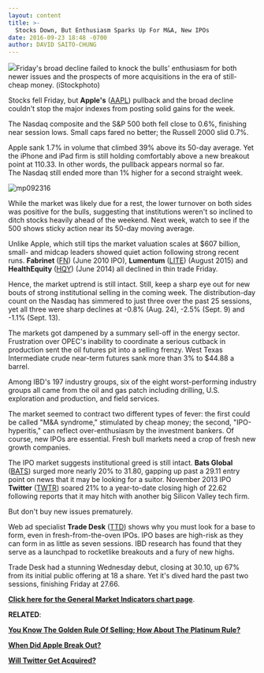 ```yaml
---
layout: content
title: >-
  Stocks Down, But Enthusiasm Sparks Up For M&A, New IPOs
date: 2016-09-23 18:48 -0700
author: DAVID SAITO-CHUNG
---
```






![](https://www.investors.com/wp-content/uploads/2016/08/stock-bull-7-iStock.jpg)Friday's broad decline failed to knock the bulls' enthusiasm for both newer issues and the prospects of more acquisitions in the era of still-cheap money. (iStockphoto)









Stocks fell Friday, but **Apple's** ([AAPL](https://research.investors.com/quote.aspx?symbol=AAPL)) pullback and the broad decline couldn't stop the major indexes from posting solid gains for the week.


The Nasdaq composite and the S&P 500 both fell close to 0.6%, finishing near session lows. Small caps fared no better; the Russell 2000 slid 0.7%.


Apple sank 1.7% in volume that climbed 39% above its 50-day average. Yet the iPhone and iPad firm is still holding comfortably above a new breakout point at 110.33. In other words, the pullback appears normal so far.
The Nasdaq still ended more than 1% higher for a second straight week.


![mp092316](https://www.investors.com/wp-content/uploads/2016/09/MP092316-187x300.jpg)


While the market was likely due for a rest, the lower turnover on both sides was positive for the bulls, suggesting that institutions weren't so inclined to ditch stocks heavily ahead of the weekend. Next week, watch to see if the 500 shows sticky action near its 50-day moving average.


Unlike Apple, which still tips the market valuation scales at $607 billion, small- and midcap leaders showed quiet action following strong recent runs. **Fabrinet** ([FN](https://research.investors.com/quote.aspx?symbol=FN)) (June 2010 IPO), **Lumentum** ([LITE](https://research.investors.com/quote.aspx?symbol=LITE)) (August 2015) and **HealthEquity** ([HQY](https://research.investors.com/quote.aspx?symbol=HQY)) (June 2014) all declined in thin trade Friday.


Hence, the market uptrend is still intact. Still, keep a sharp eye out for new bouts of strong institutional selling in the coming week. The distribution-day count on the Nasdaq has simmered to just three over the past 25 sessions, yet all three were sharp declines at -0.8% (Aug. 24), -2.5% (Sept. 9) and -1.1% (Sept. 13).


The markets got dampened by a summary sell-off in the energy sector. Frustration over OPEC's inability to coordinate a serious cutback in production sent the oil futures pit into a selling frenzy. West Texas Intermediate crude near-term futures sank more than 3% to $44.88 a barrel.


Among IBD's 197 industry groups, six of the eight worst-performing industry groups all came from the oil and gas patch including drilling, U.S. exploration and production, and field services.


The market seemed to contract two different types of fever: the first could be called "M&A syndrome," stimulated by cheap money; the second, "IPO-hyperitis," can reflect over-enthusiasm by the investment bankers. Of course, new IPOs are essential. Fresh bull markets need a crop of fresh new growth companies.


The IPO market suggests institutional greed is still intact. **Bats Global** ([BATS](https://research.investors.com/quote.aspx?symbol=BATS)) surged more nearly 20% to 31.80, gapping up past a 29.11 entry point on news that it may be looking for a suitor. November 2013 IPO **Twitter** ([TWTR](https://research.investors.com/quote.aspx?symbol=TWTR)) soared 21% to a year-to-date closing high of 22.62 following reports that it may hitch with another big Silicon Valley tech firm.


But don't buy new issues prematurely.


 Web ad specialist **Trade Desk** ([TTD](https://research.investors.com/quote.aspx?symbol=TTD)) shows why you must look for a base to form, even in fresh-from-the-oven IPOs. IPO bases are high-risk as they can form in as little as seven sessions.
IBD research has found that they serve as a launchpad to rocketlike breakouts and a fury of new highs.


Trade Desk had a stunning Wednesday debut, closing at 30.10, up 67% from its initial public offering at 18 a share. Yet it's dived hard the past two sessions, finishing Friday at 27.66.


**[Click here for the General Market Indicators chart page](https://www.investors.com/wp-content/uploads/2016/09/GMI_092616.pdf)**.


**RELATED**:


**[You Know The Golden Rule Of Selling; How About The Platinum Rule?](https://www.investors.com/market-trend/the-big-picture/no-pneumonia-for-the-stock-market-yet-but-indexes-show-weakness-again/)**


**[When Did Apple Break Out?](https://www.investors.com/market-trend/stock-market-today/stocks-up-early-apple-stages-1st-breakout-in-more-than-1-year/)**


**[Will Twitter Get Acquired?](https://www.investors.com/news/technology/twitter-sale-finally-here-google-salesforce-com-could-bid-report/)**


 


 




